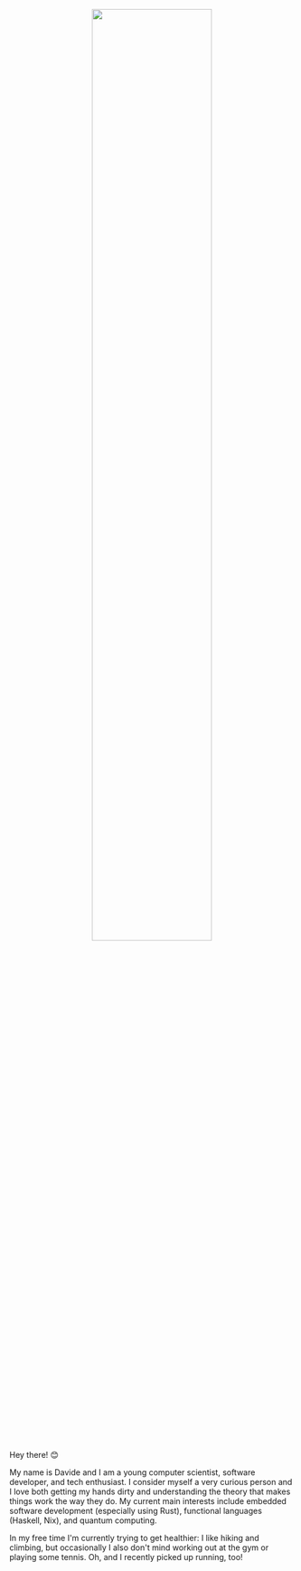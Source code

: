 <p align="center">
    <img src="https://raw.githubusercontent.com/davidedellagiustina/davidedellagiustina/master/banner.png" width="65%">
</p>

Hey there! 😊

My name is Davide and I am a young computer scientist, software developer, and tech enthusiast. I consider myself a very curious person and I love both getting my hands dirty and understanding the theory that makes things work the way they do. My current main interests include embedded software development (especially using Rust), functional languages (Haskell, Nix), and quantum computing.

In my free time I'm currently trying to get healthier: I like hiking and climbing, but occasionally I also don't mind working out at the gym or playing some tennis. Oh, and I recently picked up running, too!
